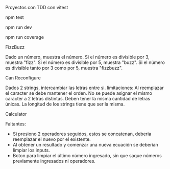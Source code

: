 Proyectos con TDD con vitest

npm test 
<!-- para correr los tests -->

npm run dev
<!-- para levantar ver la calculadora en el navegador -->

npm run coverage
<!-- % de cobertura de tests según líneas de código -->

FizzBuzz

Dado un número, muestra el número.
Si el número es divisible por 3, muestra "fizz".
Si el número es divisible por 5, muestra "buzz".
Si el número es divisible tanto por 3 como por 5, muestra "fizzbuzz".


Can Reconfigure

Dados 2 strings, intercambiar las letras entre si.
limitaciones:
Al reemplazar el caracter se debe mantener el orden.
No se puede asignar el mismo caracter a 2 letras distintas.
Deben tener la misma cantidad de letras únicas.
La longitud de los strings tiene que ser la misma.


Calculator
<!-- Para estos test también utilicé testing-library/react y jsdom (emulador del DOM) -->

Faltantes:
- Si presiono 2 operadores seguidos, estos se concatenan, deberia reemplazar el nuevo por el existente.
- Al obtener un resultado y comenzar una nueva ecuación se deberían limpiar los inputs.
- Boton para limpiar el último número ingresado, sin que saque números previamente ingresados ni operadores.
